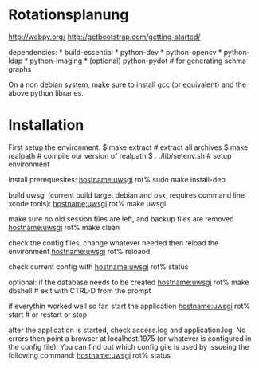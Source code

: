 Rotationsplanung
====

http://webpy.org/
http://getbootstrap.com/getting-started/

dependencies:
	* build-essential 
	* python-dev 
	* python-opencv 
	* python-ldap 
	* python-imaging
	* (optional) python-pydot # for generating schma graphs
	
On a non debian system, make sure to install gcc (or equivalent) and the above 
python libraries.


Installation
==

First setup the environment:
$ make extract # extract all archives
$ make realpath # compile our version of realpath
$ . ./lib/setenv.sh # setup environment

Install prerequesites:
<hostname:uwsgi> rot% sudo make install-deb

build uwsgi (current build target debian and osx, requires command line 
xcode tools):
<hostname:uwsgi> rot% make uwsgi

make sure no old session files are left, and backup files are removed
<hostname:uwsgi> rot% make clean

check the config files, change whatever needed then reload the environment
<hostname:uwsgi> rot% reloaod

check current config with
<hostname:uwsgi> rot% status

optional: if the database needs to be created
<hostname:uwsgi> rot% make dbshell # exit with CTRL-D from the prompt

if everythin worked well so far, start the application
<hostname:uwsgi> rot% start # or restart or stop

after the application is started, check access.log and application.log. No 
errors then point a browser at localhost:1975 (or whatever is configured in the
config file). You can find out which config gile is used by issueing the 
following command:
<hostname:uwsgi> rot% status
